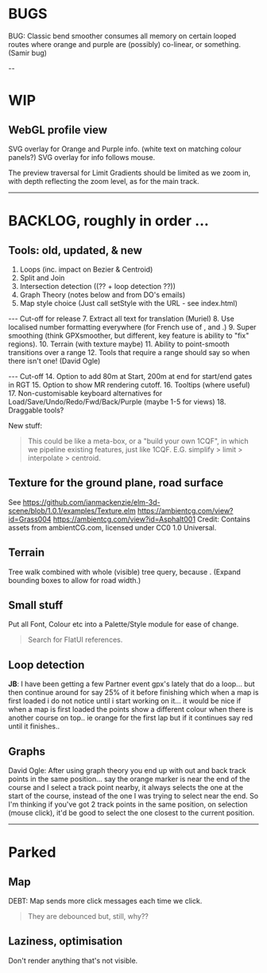 
# BUGS

BUG: Classic bend smoother consumes all memory on certain looped routes where
     orange and purple are (possibly) co-linear, or something. (Samir bug)

--

# WIP

## WebGL profile view

SVG overlay for Orange and Purple info. (white text on matching colour panels?)
SVG overlay for info follows mouse.

The preview traversal for Limit Gradients should be limited as we zoom in,
with depth reflecting the zoom level, as for the main track.

---

# BACKLOG, roughly in order ...

## Tools: old, updated, & new

1. Loops (inc. impact on Bezier & Centroid)
2. Split and Join
3. Intersection detection ((?? + loop detection ??))
4. Graph Theory (notes below and from DO's emails)
5. Map style choice (Just call setStyle with the URL - see index.html)

--- Cut-off for release
7. Extract all text for translation (Muriel)
8. Use localised number formatting everywhere (for French use of , and .)
9. Super smoothing  (think GPXsmoother, but different, key feature is ability to "fix" regions).
10. Terrain (with texture maybe)
11. Ability to point-smooth transitions over a range
12. Tools that require a range should say so when there isn't one! (David Ogle)

--- Cut-off
14. Option to add 80m at Start, 200m at end for start/end gates in RGT
15. Option to show MR rendering cutoff.
16. Tooltips (where useful)
17. Non-customisable keyboard alternatives for Load/Save/Undo/Redo/Fwd/Back/Purple (maybe 1-5 for views)
18. Draggable tools?

New stuff:
> This could be like a meta-box, or a "build your own 1CQF", in which
> we pipeline existing features, just like 1CQF.
> E.G. simplify > limit > interpolate > centroid.

## Texture for the ground plane, road surface

See https://github.com/ianmackenzie/elm-3d-scene/blob/1.0.1/examples/Texture.elm
https://ambientcg.com/view?id=Grass004
https://ambientcg.com/view?id=Asphalt001
Credit: Contains assets from ambientCG.com, licensed under CC0 1.0 Universal.

## Terrain

Tree walk combined with whole (visible) tree query, because <track loops>.
(Expand bounding boxes to allow for road width.)

## Small stuff

Put all Font, Colour etc into a Palette/Style module for ease of change.
> Search for FlatUI references.

## Loop detection

**JB**: I have been getting a few Partner event gpx's lately that do a loop... but then continue around for say 25% of it before finishing which when a map is first loaded i do not notice until i start working on it... it would be nice if when a map is first loaded the points show a different colour when there is another course on top.. ie orange for the first lap but if it continues say red until it finishes..

## Graphs

David Ogle: After using graph theory you end up with out and back track points in the same position... say the orange marker is near the end of the course and I select a track point nearby, it always selects the one at the start of the course, instead of the one I was trying to select near the end. So I'm thinking if you've got 2 track points in the same position, on selection (mouse click), it'd be good to select the one closest to the current position.


---

# Parked

## Map

DEBT: Map sends more click messages each time we click.
> They are debounced but, still, why??

## Laziness, optimisation

Don't render anything that's not visible.
